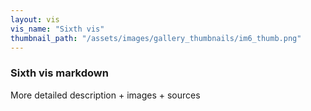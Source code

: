 ```yaml
---
layout: vis
vis_name: "Sixth vis"
thumbnail_path: "/assets/images/gallery_thumbnails/im6_thumb.png"
---
```


### Sixth vis markdown

More detailed description + images + sources